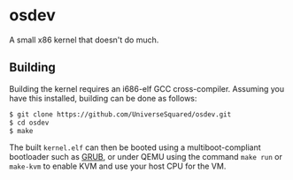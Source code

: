 # osdev

A small x86 kernel that doesn't do much.

## Building

Building the kernel requires an i686-elf GCC cross-compiler. Assuming you have
this installed, building can be done as follows:

```bash
$ git clone https://github.com/UniverseSquared/osdev.git
$ cd osdev
$ make
```

The built `kernel.elf` can then be booted using a multiboot-compliant bootloader
such as [GRUB](https://www.gnu.org/software/grub/), or under QEMU using the
command `make run` or `make-kvm` to enable KVM and use your host CPU for the VM.
